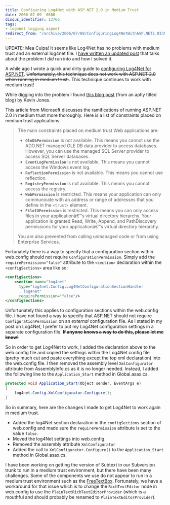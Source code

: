 ```yaml
---
title: Configuring Log4Net with ASP.NET 2.0 in Medium Trust
date: 2006-07-09 -0800
disqus_identifier: 13766
tags:
- log4net logging aspnet
redirect_from: "/archive/2006/07/08/ConfiguringLog4NetWithASP.NET2.0InMediumTrust.aspx/"
---
```


UPDATE: Mea Culpa! It seems like Log4Net has no problems with medium trust and an external log4net file. I [have written an updated
post](https://haacked.com/archive/2006/08/08/Log4NetAndExternalConfigurationFileInASP.NET2.0.aspx "External Config FIles and Log4Net")
that talks about the problem I *did* run into and how I solved it.

A while ago I wrote a quick and dirty guide to [configuring Log4Net for ASP.NET](https://haacked.com/archive/2005/03/07/ConfiguringLog4NetForWebApplications.aspx "Quick and Dirty").
~~Unfortunately, this technique does not work with ASP.NET 2.0 when running in medium trust.~~. This technique continues to work with medium trust!

While digging into the problem I found [this blog post](http://blogs.advantaje.com/blog/kevin/Net/2006/06/29/log4Net-and-ASP-Net-Medium-Trust.html "Log4Net and ASP.NET Medium Trust")
(from an aptly titled blog) by Kevin Jones.

This article from Microsoft discusses the ramifications of running ASP.NET 2.0 in medium trust more thoroughly. Here is a list of
constraints placed on medium trust applications.

> The main constraints placed on medium trust Web applications are:
>
> -   **`OleDbPermission`** is not available. This means you cannot use
>     the ADO.NET managed OLE DB data provider to access databases.
>     However, you can use the managed SQL Server provider to access SQL
>     Server databases.
> -   **`EventLogPermission`** is not available. This means you cannot
>     access the Windows event log.
> -   **`ReflectionPermission`** is not available. This means you cannot
>     use reflection.
> -   **`RegistryPermission`** is not available. This means you cannot
>     access the registry.
> -   **`WebPermission`** is restricted. This means your application can
>     only communicate with an address or range of addresses that you
>     define in the `<trust>` element.
> -   **`FileIOPermission`** is restricted. This means you can only
>     access files in your applicationâ€™s virtual directory hierarchy.
>     Your application is granted Read, Write, Append, and PathDiscovery
>     permissions for your applicationâ€™s virtual directory hierarchy.
>
> You are also prevented from calling unmanaged code or from using
> Enterprise Services.

Fortunately there is a way to specify that a configuration section within web.config should not require `ConfigurationPermission`. Simply add the `requirePermission="false"` attribute to the `<section>` declaration within the `<configSections>` area like so:

```xml
<configSections>
    <section name="log4net" 
      type="log4net.Config.Log4NetConfigurationSectionHandler
      , log4net"     
      requirePermission="false"/>
</configSections>
```

Unfortunately this applies to configuration sections within the web.config file. I have not found a way to specify that ASP.NET should
not require `ConfigurationPermission` on an *external* configuration file. As I stated in my post on Log4Net, I prefer to put my Log4Net configuration settings in a separate configuration file. ~~**If anyone
knows a way to do this, please let me know!**~~

So in order to get Log4Net to work, I added the declaration above to the web.config file and copied the settings within the Log4Net.config file (pretty much cut and paste everything except the top xml declaration) into the web.config file. I then removed the assembly level `XmlConfigurator` attribute from AssemblyInfo.cs as it is no longer needed. Instead, I added the following line to the `Application_Start` method in Global.asax.cs.

```csharp
protected void Application_Start(Object sender, EventArgs e)
{
    log4net.Config.XmlConfigurator.Configure();
}
```

So in summary, here are the changes I made to get Log4Net to work again in medium trust.

-   Added the log4Net section declaration in the `configSections`     section of web.config and made sure the `requirePermission`
    attribute is set to the value `false`.
-   Moved the log4Net settings into web.config.
-   Removed the assembly attribute `XmlConfigurator`
-   Added the call to `XmlConfigurator.Configure()` to the `Application_Start` method in Global.asax.cs.

I have been working on getting the version of Subtext in our Subversion trunk to run in a medium trust environment, but there have been many challenges. Some of the components we use do not appear to run in a medium trust environment such as the
[FreeTextBox](http://freetextbox.com/forums/thread/6874.aspx "FreeTextBox control"). Fortunately, we have a workaround for that issue which is to change the `RichTextEditor` node in web.config to use the `PlainTextRichTextEditorProvider` (which is a mouthful and should probably be renamed to `PlainTextEditorProvider`).
